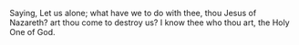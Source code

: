 Saying, Let us alone; what have we to do with thee, thou Jesus of Nazareth? art thou come to destroy us? I know thee who thou art, the Holy One of God.
